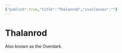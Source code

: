 ```yaml
---
{"publish":true,"title":"Thalanrod","cssclasses":""}
---
```



# Thalanrod

Also known as the Overdark.
